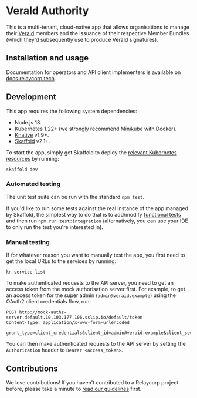 # VeraId Authority

This is a multi-tenant, cloud-native app that allows organisations to manage their [VeraId](https://veraid.net) members and the issuance of their respective Member Bundles (which they'd subsequently use to produce VeraId signatures).

## Installation and usage

Documentation for operators and API client implementers is available on [docs.relaycorp.tech](https://docs.relaycorp.tech/veraid-authority/).

## Development

This app requires the following system dependencies:

- Node.js 18.
- Kubernetes 1.22+ (we strongly recommend [Minikube](https://minikube.sigs.k8s.io/docs/start/) with Docker).
- [Knative](https://knative.dev/docs/install/quickstart-install/#install-the-knative-cli) v1.9+.
- [Skaffold](https://skaffold.dev/docs/install/) v2.1+.

To start the app, simply get Skaffold to deploy the [relevant Kubernetes resources](./k8s) by running:

```
skaffold dev
```

### Automated testing

The unit test suite can be run with the standard `npm test`.

If you'd like to run some tests against the real instance of the app managed by Skaffold, the simplest way to do that is to add/modify [functional tests](./src/functionalTests) and then run `npm run test:integration` (alternatively, you can use your IDE to only run the test you're interested in).

### Manual testing

If for whatever reason you want to manually test the app, you first need to get the local URLs to the services by running:

```
kn service list
```

To make authenticated requests to the API server, you need to get an access token from the mock authorisation server first. For example, to get an access token for the super admin (`admin@veraid.example`) using the OAuth2 client credentials flow, run:

```http
POST http://mock-authz-server.default.10.103.177.106.sslip.io/default/token
Content-Type: application/x-www-form-urlencoded

grant_type=client_credentials&client_id=admin@veraid.example&client_secret=s3cr3t
```

You can then make authenticated requests to the API server by setting the `Authorization` header to `Bearer <access_token>`.

## Contributions

We love contributions! If you haven't contributed to a Relaycorp project before, please take a minute to [read our guidelines](https://github.com/relaycorp/.github/blob/master/CONTRIBUTING.md) first.
